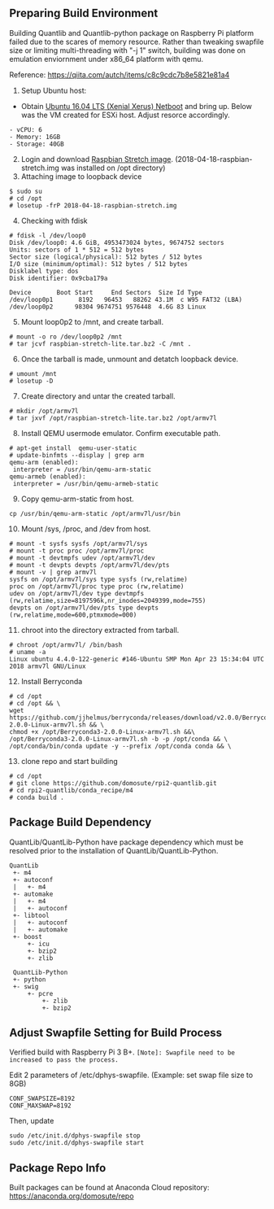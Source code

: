 Preparing Build Environment
------------
Building Quantlib and Quantlib-python package on Raspberry Pi platform failed due to the scares of memory resource.  Rather than tweaking swapfile size or limiting multi-threading with "-j 1" switch, building was done on emulation enviornment under x86_64 platform with qemu.

Reference: https://qiita.com/autch/items/c8c9cdc7b8e5821e81a4

1. Setup Ubuntu host:
- Obtain [Ubuntu 16.04 LTS (Xenial Xerus) Netboot](http://archive.ubuntu.com/ubuntu/dists/xenial-updates/main/installer-amd64/current/images/netboot/) and bring up.  Below was the VM created for ESXi host. Adjust resorce accordingly.
```
- vCPU: 6
- Memory: 16GB
- Storage: 40GB
```
2. Login and download [Raspbian Stretch image](https://downloads.raspberrypi.org/raspbian_lite_latest).  (2018-04-18-raspbian-stretch.img was installed on /opt directory)
3. Attaching image to loopback device
```
$ sudo su
# cd /opt
# losetup -frP 2018-04-18-raspbian-stretch.img
```
4. Checking with fdisk
```
# fdisk -l /dev/loop0
Disk /dev/loop0: 4.6 GiB, 4953473024 bytes, 9674752 sectors
Units: sectors of 1 * 512 = 512 bytes
Sector size (logical/physical): 512 bytes / 512 bytes
I/O size (minimum/optimal): 512 bytes / 512 bytes
Disklabel type: dos
Disk identifier: 0x9cba179a

Device       Boot Start     End Sectors  Size Id Type
/dev/loop0p1       8192   96453   88262 43.1M  c W95 FAT32 (LBA)
/dev/loop0p2      98304 9674751 9576448  4.6G 83 Linux
```
5. Mount loop0p2 to /mnt, and create tarball.
```
# mount -o ro /dev/loop0p2 /mnt
# tar jcvf raspbian-stretch-lite.tar.bz2 -C /mnt .
```
6. Once the tarball is made, unmount and detatch loopback device.
```
# umount /mnt
# losetup -D
```
7. Create directory and untar the created tarball.
```
# mkdir /opt/armv7l
# tar jxvf /opt/raspbian-stretch-lite.tar.bz2 /opt/armv7l
```
8. Install QEMU usermode emulator.  Confirm executable path.
```
# apt-get install  qemu-user-static
# update-binfmts --display | grep arm
qemu-arm (enabled):
 interpreter = /usr/bin/qemu-arm-static
qemu-armeb (enabled):
 interpreter = /usr/bin/qemu-armeb-static
```
9. Copy qemu-arm-static from host.
```
cp /usr/bin/qemu-arm-static /opt/armv7l/usr/bin
```
10. Mount /sys, /proc, and /dev from host. 
```
# mount -t sysfs sysfs /opt/armv7l/sys
# mount -t proc proc /opt/armv7l/proc
# mount -t devtmpfs udev /opt/armv7l/dev
# mount -t devpts devpts /opt/armv7l/dev/pts
# mount -v | grep armv7l
sysfs on /opt/armv7l/sys type sysfs (rw,relatime)
proc on /opt/armv7l/proc type proc (rw,relatime)
udev on /opt/armv7l/dev type devtmpfs (rw,relatime,size=8197596k,nr_inodes=2049399,mode=755)
devpts on /opt/armv7l/dev/pts type devpts (rw,relatime,mode=600,ptmxmode=000)
```
11. chroot into the directory extracted from tarball.
```
# chroot /opt/armv7l/ /bin/bash
# uname -a
Linux ubuntu 4.4.0-122-generic #146-Ubuntu SMP Mon Apr 23 15:34:04 UTC 2018 armv7l GNU/Linux
```
12. Install Berryconda
```
# cd /opt
# cd /opt && \
wget https://github.com/jjhelmus/berryconda/releases/download/v2.0.0/Berryconda3-2.0.0-Linux-armv7l.sh && \
chmod +x /opt/Berryconda3-2.0.0-Linux-armv7l.sh &&\
/opt/Berryconda3-2.0.0-Linux-armv7l.sh -b -p /opt/conda && \
/opt/conda/bin/conda update -y --prefix /opt/conda conda && \
```
13. clone repo and start building
``` 
# cd /opt
# git clone https://github.com/domosute/rpi2-quantlib.git
# cd rpi2-quantlib/conda_recipe/m4
# conda build .
```
Package Build Dependency
------------
QuantLib/QuantLib-Python have package dependency which must be resolved prior to the installation of QuantLib/QuantLib-Python. 

```
QuantLib
 +- m4
 +- autoconf
 |   +- m4
 +- automake
 |   +- m4
 |   +- autoconf
 +- libtool
 |   +- autoconf
 |   +- automake
 +- boost
     +- icu
     +- bzip2
     +- zlib
     
 QuantLib-Python
 +- python
 +- swig
     +- pcre
         +- zlib
         +- bzip2
```
Adjust Swapfile Setting for Build Process
-----------------------------------------

Verified build with Raspberry Pi 3 B+. `[Note]: Swapfile need to be increased to pass the process.`

Edit 2 parameters of /etc/dphys-swapfile. (Example: set swap file size to 8GB)

```
CONF_SWAPSIZE=8192
CONF_MAXSWAP=8192
```

Then, update

```
sudo /etc/init.d/dphys-swapfile stop
sudo /etc/init.d/dphys-swapfile start
```
Package Repo Info
-----------------

Built packages can be found at Anaconda Cloud repository: https://anaconda.org/domosute/repo
